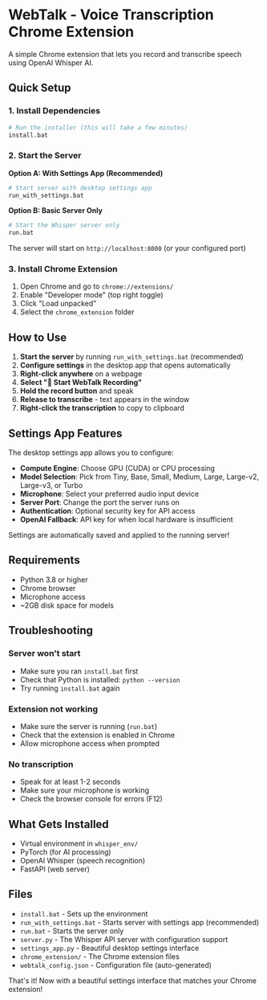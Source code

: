 # WebTalk - Voice Transcription Chrome Extension

A simple Chrome extension that lets you record and transcribe speech using OpenAI Whisper AI.

## Quick Setup

### 1. Install Dependencies
```bash
# Run the installer (this will take a few minutes)
install.bat
```

### 2. Start the Server

**Option A: With Settings App (Recommended)**
```bash
# Start server with desktop settings app
run_with_settings.bat
```

**Option B: Basic Server Only**
```bash
# Start the Whisper server only
run.bat
```

The server will start on `http://localhost:8000` (or your configured port)

### 3. Install Chrome Extension
1. Open Chrome and go to `chrome://extensions/`
2. Enable "Developer mode" (top right toggle)
3. Click "Load unpacked"
4. Select the `chrome_extension` folder

## How to Use

1. **Start the server** by running `run_with_settings.bat` (recommended)
2. **Configure settings** in the desktop app that opens automatically
3. **Right-click anywhere** on a webpage
4. **Select "🎤 Start WebTalk Recording"**
5. **Hold the record button** and speak
6. **Release to transcribe** - text appears in the window
7. **Right-click the transcription** to copy to clipboard

## Settings App Features

The desktop settings app allows you to configure:

- **Compute Engine**: Choose GPU (CUDA) or CPU processing
- **Model Selection**: Pick from Tiny, Base, Small, Medium, Large, Large-v2, Large-v3, or Turbo
- **Microphone**: Select your preferred audio input device
- **Server Port**: Change the port the server runs on
- **Authentication**: Optional security key for API access
- **OpenAI Fallback**: API key for when local hardware is insufficient

Settings are automatically saved and applied to the running server!

## Requirements

- Python 3.8 or higher
- Chrome browser
- Microphone access
- ~2GB disk space for models

## Troubleshooting

### Server won't start
- Make sure you ran `install.bat` first
- Check that Python is installed: `python --version`
- Try running `install.bat` again

### Extension not working
- Make sure the server is running (`run.bat`)
- Check that the extension is enabled in Chrome
- Allow microphone access when prompted

### No transcription
- Speak for at least 1-2 seconds
- Make sure your microphone is working
- Check the browser console for errors (F12)

## What Gets Installed

- Virtual environment in `whisper_env/`
- PyTorch (for AI processing)
- OpenAI Whisper (speech recognition)
- FastAPI (web server)

## Files

- `install.bat` - Sets up the environment
- `run_with_settings.bat` - Starts server with settings app (recommended)
- `run.bat` - Starts the server only
- `server.py` - The Whisper API server with configuration support
- `settings_app.py` - Beautiful desktop settings interface
- `chrome_extension/` - The Chrome extension files
- `webtalk_config.json` - Configuration file (auto-generated)

That's it! Now with a beautiful settings interface that matches your Chrome extension! 